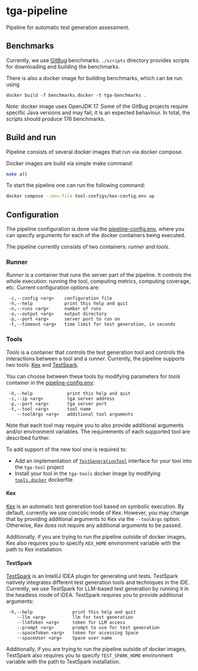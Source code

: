 # tga-pipeline

Pipeline for automatic test generation assessment.

## Benchmarks

Currently, we use [GitBug](https://github.com/gitbugactions/gitbug-java) benchmarks.
`./scripts` directory provides scripts for downloading and building the benchmarks.

There is also a docker image for building benchmarks, which can be run using
```shell
docker build -f benchmarks.docker -t tga-benchmarks . 
```

Note: docker image uses OpenJDK 17. Some of the GitBug projects require specific Java
versions and may fail, it is an expected behaviour. In total, the scripts should produce
176 benchmarks.

## Build and run

Pipeline consists of several docker images that run via docker compose. 

Docker images are build via simple make command:
```bash
make all
```

To start the pipeline one can run the following command:

```bash
docker compose --env-file tool-configs/kex-config.env up
```

## Configuration

The pipeline configuration is done via the [pipeline-config.env](tool-configs/kex-config.env), where
you can specify arguments for each of the docker containers being executed.

The pipeline currently consists of two containers: *runner* and *tools*.

### Runner 
*Runner* is a container that runs the server part of the pipeline.
It controls 
the whole execution: running the tool, computing metrics, computing coverage, etc.
Current configuration options are:
```
 -c,--config <arg>    configuration file
 -h,--help            print this help and quit
 -n,--runs <arg>      number of runs
 -o,--output <arg>    output directory
 -p,--port <arg>      server port to run on
 -t,--timeout <arg>   time limit for test generation, in seconds
 ```

### Tools
*Tools* is a container that controls the test generation tool and controls the interactions
between a tool and a *runner*.
Currently, the pipeline supports two tools: [Kex](https://github.com/vorpal-research/kex)
and [TestSpark](https://github.com/JetBrains-Research/TestSpark).

You can choose between these tools by modifying parameters for *tools* container in the [pipeline-config.env](tool-configs/kex-config.env):
```
 -h,--help             print this help and quit
 -i,--ip <arg>         tga server address
 -p,--port <arg>       tga server port
 -t,--tool <arg>       tool name
    --toolArgs <arg>   additional tool arguments
```

Note that each tool may require you to also provide additional arguments and/or environment variables. The requirements of
each supported tool are described further.

To add support of the new tool one is required to:
* Add an implementation of [`TestGenerationTool`](tga-core/src/main/kotlin/org/plan/research/tga/core/tool/TestGenerationTool.kt) interface
for your tool into the `tga-tool` project
* Install your tool in the `tga-tools` docker image by modifying [`tools.docker`](dockerfiles/tools.docker) dockerfile

#### Kex

[Kex](https://github.com/vorpal-research/kex) is an automatic test generation tool based on symbolic execution.
By default, currently we use concolic mode of Kex.
However, you may change that by providing additional arguments to Kex via the `--toolArgs` option. 
Otherwise, Kex does not require any additional arguments to be passed.

Additionally, if you are trying to run the pipeline outside of docker images, Kex also requires you
to specify `KEX_HOME` environment variable with the path to Kex installation.

#### TestSpark

[TestSpark](https://github.com/JetBrains-Research/TestSpark) is an IntelliJ IDEA plugin for generating unit tests.
TestSpark natively integrates different test generation tools and techniques in the IDE.
Currently, we use TestSpark for LLM-based test generation by running it in the headless mode of IDEA.
TestSpark requires you to provide additional arguments:
```
 -h,--help               print this help and quit
    --llm <arg>          llm for test generation
    --llmToken <arg>     token for LLM access
    --prompt <arg>       prompt to use for test generation
    --spaceToken <arg>   token for accessing Space
    --spaceUser <arg>    Space user name
```

Additionally, if you are trying to run the pipeline outside of docker images, TestSpark also requires you
to specify `TEST_SPARK_HOME` environment variable with the path to TestSpark installation.
